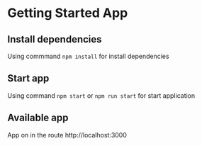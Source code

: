 # Getting Started App

## Install dependencies
Using commmand `npm install` for install dependencies 

## Start app
Using command `npm start` or `npm run start` for start application

## Available app

App on in the route
http://localhost:3000